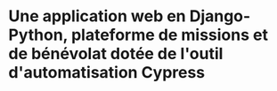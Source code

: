 # Une application web en Django-Python, plateforme de missions et de bénévolat dotée de l'outil d'automatisation Cypress
